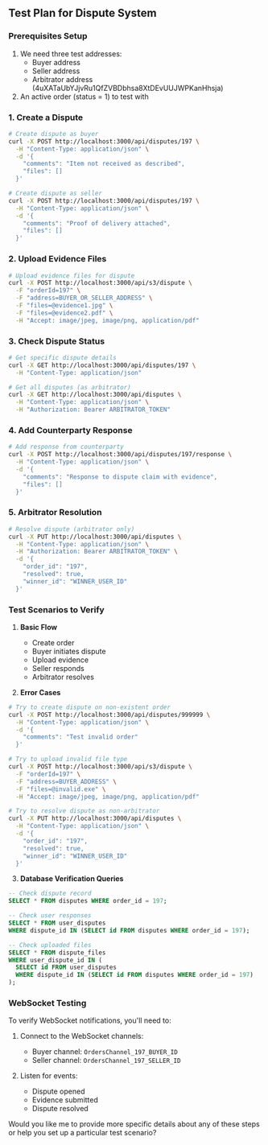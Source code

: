 ## Test Plan for Dispute System<!-- {"fold":true} -->

### Prerequisites Setup
1. We need three test addresses:
   - Buyer address
   - Seller address
   - Arbitrator address (4uXATaUbYJjvRu1QfZVBDbhsa8XtDEvUUJWPKanHhsja)
2. An active order (status = 1) to test with

### 1. Create a Dispute
```bash
# Create dispute as buyer
curl -X POST http://localhost:3000/api/disputes/197 \
  -H "Content-Type: application/json" \
  -d '{
    "comments": "Item not received as described",
    "files": []
  }'

# Create dispute as seller
curl -X POST http://localhost:3000/api/disputes/197 \
  -H "Content-Type: application/json" \
  -d '{
    "comments": "Proof of delivery attached",
    "files": []
  }'
```

### 2. Upload Evidence Files
```bash
# Upload evidence files for dispute
curl -X POST http://localhost:3000/api/s3/dispute \
  -F "orderId=197" \
  -F "address=BUYER_OR_SELLER_ADDRESS" \
  -F "files=@evidence1.jpg" \
  -F "files=@evidence2.pdf" \
  -H "Accept: image/jpeg, image/png, application/pdf"
```

### 3. Check Dispute Status
```bash
# Get specific dispute details
curl -X GET http://localhost:3000/api/disputes/197 \
  -H "Content-Type: application/json"

# Get all disputes (as arbitrator)
curl -X GET http://localhost:3000/api/disputes \
  -H "Content-Type: application/json" \
  -H "Authorization: Bearer ARBITRATOR_TOKEN"
```

### 4. Add Counterparty Response
```bash
# Add response from counterparty
curl -X POST http://localhost:3000/api/disputes/197/response \
  -H "Content-Type: application/json" \
  -d '{
    "comments": "Response to dispute claim with evidence",
    "files": []
  }'
```

### 5. Arbitrator Resolution
```bash
# Resolve dispute (arbitrator only)
curl -X PUT http://localhost:3000/api/disputes \
  -H "Content-Type: application/json" \
  -H "Authorization: Bearer ARBITRATOR_TOKEN" \
  -d '{
    "order_id": "197",
    "resolved": true,
    "winner_id": "WINNER_USER_ID"
  }'
```

### Test Scenarios to Verify

1. **Basic Flow**
   - Create order
   - Buyer initiates dispute
   - Upload evidence
   - Seller responds
   - Arbitrator resolves

2. **Error Cases**
```bash
# Try to create dispute on non-existent order
curl -X POST http://localhost:3000/api/disputes/999999 \
  -H "Content-Type: application/json" \
  -d '{
    "comments": "Test invalid order"
  }'

# Try to upload invalid file type
curl -X POST http://localhost:3000/api/s3/dispute \
  -F "orderId=197" \
  -F "address=BUYER_ADDRESS" \
  -F "files=@invalid.exe" \
  -H "Accept: image/jpeg, image/png, application/pdf"

# Try to resolve dispute as non-arbitrator
curl -X PUT http://localhost:3000/api/disputes \
  -H "Content-Type: application/json" \
  -d '{
    "order_id": "197",
    "resolved": true,
    "winner_id": "WINNER_USER_ID"
  }'
```

3. **Database Verification Queries**
```sql
-- Check dispute record
SELECT * FROM disputes WHERE order_id = 197;

-- Check user responses
SELECT * FROM user_disputes 
WHERE dispute_id IN (SELECT id FROM disputes WHERE order_id = 197);

-- Check uploaded files
SELECT * FROM dispute_files 
WHERE user_dispute_id IN (
  SELECT id FROM user_disputes 
  WHERE dispute_id IN (SELECT id FROM disputes WHERE order_id = 197)
);
```

### WebSocket Testing
To verify WebSocket notifications, you'll need to:

1. Connect to the WebSocket channels:
   - Buyer channel: `OrdersChannel_197_BUYER_ID`
   - Seller channel: `OrdersChannel_197_SELLER_ID`

2. Listen for events:
   - Dispute opened
   - Evidence submitted
   - Dispute resolved

Would you like me to provide more specific details about any of these steps or help you set up a particular test scenario?



